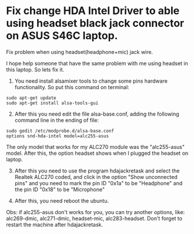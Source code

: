 # Fix change HDA Intel Driver to able using headset black jack connector on ASUS S46C laptop. 

Fix problem when using headset(headphone+mic) jack wire. 

I hope help someone that have the same problem with me using headset in this laptop. So lets fix it.

1. You need install alsamixer tools to change some pins hardware functionality. So put this command on terminal:
```
sudo apt-get update
sudo apt-get install alsa-tools-gui
```
2. After this you need edit the file alsa-base.conf, adding the following command line in the ending of file:
```
sudo gedit /etc/modprobe.d/alsa-base.conf
options snd-hda-intel model=alc255-asus
```
The only model that works for my ALC270 module was the "alc255-asus" model.
After this, the option headset shows when I plugged the headset on laptop.

3. After this you need to use the program hdajackretask and select the Realtek ALC270 coded, and click in the option "Show unconnected pins" and you need to mark the pin ID "0x1a" to be "Headphone" and the pin ID "0x18" to be "Microphone"

4. After this, you need reboot the ubuntu. 

Obs: if alc255-asus don't works for you, you can try another options, like: alc269-dmic, alc271-dmic, headset-mic, alc283-headset. Don't forget to restart the machine after hdajackretask.
